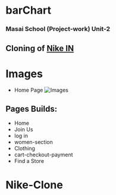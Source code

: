 # barChart
### Masai School (Project-work) Unit-2
Cloning of [Nike IN](https://nike.com/in)
--
# Images
* Home Page
![Images](Images/Home.png)

## Pages Builds:
* Home
* Join Us
* log in
* women-section
* Clothing
* cart-checkout-payment
* Find a Store
# Nike-Clone
